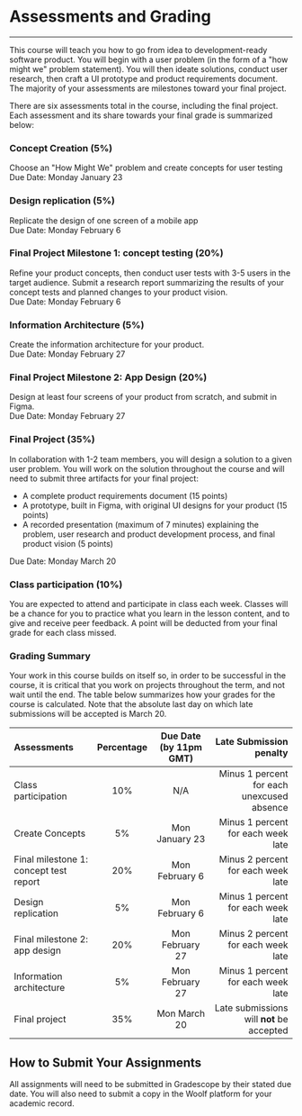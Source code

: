 # Assessments and Grading
---

This course will teach you how to go from idea to development-ready software product. You will begin with a user problem (in the form of a "how might we" problem statement). You will then ideate solutions, conduct user research, then craft a UI prototype and product requirements document. The majority of your assessments are milestones toward your final project.

There are six assessments total in the course, including the final project. Each assessment and its share towards your final grade is summarized below:

### Concept Creation (5%)
Choose an "How Might We" problem and create concepts for user testing<br> 
Due Date: Monday January 23

### Design replication (5%)
Replicate the design of one screen of a mobile app<br>
Due Date: Monday February 6

### Final Project Milestone 1: concept testing (20%)
Refine your product concepts, then conduct user tests with 3-5 users in the target audience. Submit a research report summarizing the results of your concept tests and planned changes to your product vision.<br>
Due Date: Monday February 6

### Information Architecture (5%)
Create the information architecture for your product. <br>
Due Date: Monday February 27

### Final Project Milestone 2: App Design (20%)
Design at least four screens of your product from scratch, and submit in Figma. <br>
Due Date: Monday February 27

### Final Project (35%) 

In collaboration with 1-2 team members, you will design a solution to a given user problem.  You will work on the solution throughout the course and will need to submit three artifacts for your final project:

- A complete product requirements document (15 points)
- A prototype, built in Figma, with original UI designs for your product (15 points)
- A recorded presentation (maximum of 7 minutes) explaining the problem, user research and product development process, and final product vision (5 points)

Due Date: Monday March 20

### Class participation (10%)
You are expected to attend and participate in class each week. Classes will be a chance for you to practice what you learn in the lesson content, and to give and receive peer feedback.  A point will be deducted from your final grade for each class missed. 


### Grading Summary

Your work in this course builds on itself so, in order to be successful in the course, it is critical that you work on projects throughout the term, and not wait until the end. The table below summarizes how your grades for the course is calculated. Note that the absolute last day on which late submissions will be accepted is March 20. 

| Assessments                                 | Percentage        | Due Date (by 11pm GMT)    |Late Submission penalty     |
| :---                                        |    :----:         |  :----:                   |        ---: |
| Class participation                         | 10%               | N/A                       | Minus 1 percent for each unexcused absence
| Create Concepts                             | 5%                | Mon January 23            | Minus 1 percent for each week late
| Final milestone 1: concept test report      | 20%               | Mon February 6            | Minus 2 percent for each week late
| Design replication                          | 5%                | Mon February 6            | Minus 1 percent for each week late
| Final milestone 2: app design               | 20%               | Mon February 27           | Minus 2 percent for each week late
| Information architecture                    | 5%                | Mon February 27           | Minus 1 percent for each week late
| Final project                               | 35%               | Mon March 20              | Late submissions will **not** be accepted



## How to Submit Your Assignments

All assignments will need to be submitted in Gradescope by their stated due date. You will also need to submit a copy in the Woolf platform for your academic record.


